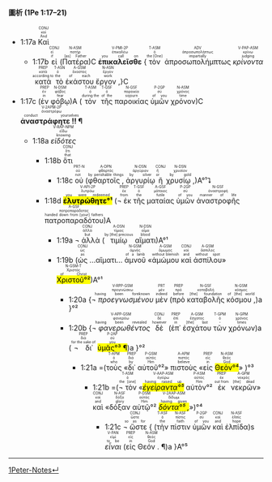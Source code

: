 #### 圖析 (1Pe 1:17–21)

- <rt>1:17a</rt> <RUBY><ruby><ruby>Καὶ<rt>And</rt></ruby><rt>καί</rt></ruby><rt>CONJ</rt></RUBY> 
	- <rt>1:17b</rt> <RUBY><ruby><ruby>εἰ<rt>if</rt></ruby><rt>εἰ</rt></ruby><rt>CONJ</rt></RUBY> (<RUBY><ruby><ruby>Πατέρα<rt>[as] Father</rt></ruby><rt>πατήρ</rt></ruby><rt>N-ASM</rt></RUBY>)C <RUBY><ruby><ruby><strong>ἐπικαλεῖσθε</strong><rt>you call on</rt></ruby><rt>ἐπικαλέω</rt></ruby><rt>V-PMI-2P</rt></RUBY> {<RUBY><ruby><ruby>τὸν<rt>the [One]</rt></ruby><rt>ὁ</rt></ruby><rt>T-ASM</rt></RUBY> <RUBY><ruby><ruby>ἀπροσωπολήμπτως<rt>impartially</rt></ruby><rt>ἀπροσωπολήπτως</rt></ruby><rt>ADV</rt></RUBY> <RUBY><ruby><ruby><em>κρίνοντα</em><rt>judging</rt></ruby><rt>κρίνω</rt></ruby><rt>V-PAP-ASM</rt></RUBY> <RUBY><ruby><ruby>κατὰ<rt>according to</rt></ruby><rt>κατά</rt></ruby><rt>PREP</rt></RUBY> <RUBY><ruby><ruby>τὸ<rt>the</rt></ruby><rt>ὁ</rt></ruby><rt>T-ASN</rt></RUBY> <RUBY><ruby><ruby>ἑκάστου<rt>of each</rt></ruby><rt>ἕκαστος</rt></ruby><rt>A-GSM</rt></RUBY> <RUBY><ruby><ruby>ἔργον ,<rt>work</rt></ruby><rt>ἔργον</rt></ruby><rt>N-ASN</rt></RUBY>}C
- <rt>1:17c</rt> (<RUBY><ruby><ruby>ἐν<rt>in</rt></ruby><rt>ἐν</rt></ruby><rt>PREP</rt></RUBY> <RUBY><ruby><ruby>φόβῳ<rt>fear</rt></ruby><rt>φόβος</rt></ruby><rt>N-DSM</rt></RUBY>)A (<RUBY><ruby><ruby>τὸν<rt>during the</rt></ruby><rt>ὁ</rt></ruby><rt>T-ASM</rt></RUBY> <RUBY><ruby><ruby>τῆς<rt>of the</rt></ruby><rt>ὁ</rt></ruby><rt>T-GSF</rt></RUBY> <RUBY><ruby><ruby>παροικίας<rt>sojourn</rt></ruby><rt>παροικία</rt></ruby><rt>N-GSF</rt></RUBY> <RUBY><ruby><ruby>ὑμῶν<rt>of you</rt></ruby><rt>σύ</rt></ruby><rt>P-2GP</rt></RUBY> <RUBY><ruby><ruby>χρόνον<rt>time</rt></ruby><rt>χρόνος</rt></ruby><rt>N-ASM</rt></RUBY>)C <RUBY><ruby><ruby><strong>ἀναστράφητε !! ¶</strong><rt>conduct yourselves</rt></ruby><rt>ἀναστρέφω</rt></ruby><rt>V-2APM-2P</rt></RUBY>
	- <rt>1:18a</rt> <RUBY><ruby><ruby><em>εἰδότες</em><rt>knowing</rt></ruby><rt>εἴδω</rt></ruby><rt>V-RAP-NPM</rt></RUBY>
		- <rt>1:18b</rt> <RUBY><ruby><ruby>ὅτι<rt>that</rt></ruby><rt>ὅτι</rt></ruby><rt>CONJ</rt></RUBY> 
			- <rt>1:18c</rt> <RUBY><ruby><ruby>οὐ<rt>not</rt></ruby><rt>οὐ</rt></ruby><rt>PRT-N</rt></RUBY> (<RUBY><ruby><ruby>φθαρτοῖς ,<rt>by perishable things</rt></ruby><rt>φθαρτός</rt></ruby><rt>A-DPN</rt></RUBY> <RUBY><ruby><ruby>ἀργυρίῳ<rt>by silver</rt></ruby><rt>ἀργύριον</rt></ruby><rt>N-DSN</rt></RUBY> <RUBY><ruby><ruby>ἢ<rt>or</rt></ruby><rt>ἤ</rt></ruby><rt>CONJ</rt></RUBY> <RUBY><ruby><ruby>χρυσίῳ ,<rt>by gold</rt></ruby><rt>χρυσίον</rt></ruby><rt>N-DSN</rt></RUBY>)A°¹⮧
		- <rt>1:18d</rt> <RUBY><ruby><ruby><mark><strong>ἐλυτρώθητε°¹</strong></mark><rt>you were redeemed</rt></ruby><rt>λυτρόω</rt></ruby><rt>V-API-2P</rt></RUBY> (<RUBY><ruby><ruby>¬ ἐκ<rt>from</rt></ruby><rt>ἐκ</rt></ruby><rt>PREP</rt></RUBY> <RUBY><ruby><ruby>τῆς<rt>the</rt></ruby><rt>ὁ</rt></ruby><rt>T-GSF</rt></RUBY> <RUBY><ruby><ruby>ματαίας<rt>futile</rt></ruby><rt>μάταιος</rt></ruby><rt>A-GSF</rt></RUBY> <RUBY><ruby><ruby>ὑμῶν<rt>of you</rt></ruby><rt>σύ</rt></ruby><rt>P-2GP</rt></RUBY> <RUBY><ruby><ruby>ἀναστροφῆς<rt>manner of life</rt></ruby><rt>ἀναστροφή</rt></ruby><rt>N-GSF</rt></RUBY> <RUBY><ruby><ruby>πατροπαραδότου<rt>handed down from [your] fathers</rt></ruby><rt>πατροπαράδοτος</rt></ruby><rt>A-GSF</rt></RUBY>)A
			- <rt>1:19a</rt> <RUBY><ruby><ruby>¬ ἀλλὰ<rt>but</rt></ruby><rt>ἀλλά</rt></ruby><rt>CONJ</rt></RUBY> (<RUBY><ruby><ruby>τιμίῳ<rt>by [the] precious</rt></ruby><rt>τίμιος</rt></ruby><rt>A-DSN</rt></RUBY> <RUBY><ruby><ruby>αἵματι<rt>blood</rt></ruby><rt>αἷμα</rt></ruby><rt>N-DSN</rt></RUBY>)A°¹
			- <rt>1:19b</rt> (<RUBY><ruby><ruby>ὡς<rt>as</rt></ruby><rt>ὡς</rt></ruby><rt>CONJ</rt></RUBY> ...αἵματι... <RUBY><ruby><ruby>ἀμνοῦ<rt>of a lamb</rt></ruby><rt>ἀμνός</rt></ruby><rt>N-GSM</rt></RUBY> «<RUBY><ruby><ruby>ἀμώμου<rt>without blemish</rt></ruby><rt>ἄμωμος</rt></ruby><rt>A-GSM</rt></RUBY> <RUBY><ruby><ruby>καὶ<rt>and</rt></ruby><rt>καί</rt></ruby><rt>CONJ</rt></RUBY> <RUBY><ruby><ruby>ἀσπίλου<rt>without spot</rt></ruby><rt>ἄσπιλος</rt></ruby><rt>A-GSM</rt></RUBY>» <RUBY><ruby><ruby><mark>Χριστοῦ°²</mark><rt>of Christ</rt></ruby><rt>Χριστός</rt></ruby><rt>N-GSM-T</rt></RUBY>)A°¹
				- <rt>1:20a</rt> {<RUBY><ruby><ruby><em>¬ προεγνωσμένου</em><rt>having been foreknown</rt></ruby><rt>προγινώσκω</rt></ruby><rt>V-RPP-GSM</rt></RUBY> <RUBY><ruby><ruby>μὲν<rt>indeed</rt></ruby><rt>μέν</rt></ruby><rt>PRT</rt></RUBY> (<RUBY><ruby><ruby>πρὸ<rt>before</rt></ruby><rt>πρό</rt></ruby><rt>PREP</rt></RUBY> <RUBY><ruby><ruby>καταβολῆς<rt>[the] foundation</rt></ruby><rt>καταβολή</rt></ruby><rt>N-GSF</rt></RUBY> <RUBY><ruby><ruby>κόσμου ,<rt>of [the] world</rt></ruby><rt>κόσμος</rt></ruby><rt>N-GSM</rt></RUBY>)a }°²
				- <rt>1:20b</rt> {<RUBY><ruby><ruby><em>¬ φανερωθέντος</em><rt>having been revealed</rt></ruby><rt>φανερόω</rt></ruby><rt>V-APP-GSM</rt></RUBY> <RUBY><ruby><ruby>δὲ<rt>however</rt></ruby><rt>δέ</rt></ruby><rt>CONJ</rt></RUBY> (<RUBY><ruby><ruby>ἐπ᾽<rt>in</rt></ruby><rt>ἐπί</rt></ruby><rt>PREP</rt></RUBY> <RUBY><ruby><ruby>ἐσχάτου<rt>[the] last</rt></ruby><rt>ἔσχατος</rt></ruby><rt>A-GSM</rt></RUBY> <RUBY><ruby><ruby>τῶν<rt>-</rt></ruby><rt>ὁ</rt></ruby><rt>T-GPM</rt></RUBY> <RUBY><ruby><ruby>χρόνων<rt>times</rt></ruby><rt>χρόνος</rt></ruby><rt>N-GPM</rt></RUBY>)a (<RUBY><ruby><ruby>¬ δι᾽<rt>for the sake of</rt></ruby><rt>διά</rt></ruby><rt>PREP</rt></RUBY> <RUBY><ruby><ruby><mark>ὑμᾶς°³ ¶</mark><rt>you</rt></ruby><rt>σύ</rt></ruby><rt>P-2AP</rt></RUBY>)a }°²
					- <rt>1:21a</rt> =(<RUBY><ruby><ruby>τοὺς<rt>who</rt></ruby><rt>ὁ</rt></ruby><rt>T-APM</rt></RUBY> «<RUBY><ruby><ruby>δι᾽<rt>by</rt></ruby><rt>διά</rt></ruby><rt>PREP</rt></RUBY> <RUBY><ruby><ruby>αὐτοῦ°²<rt>Him</rt></ruby><rt>αὐτός</rt></ruby><rt>P-GSM</rt></RUBY>» <RUBY><ruby><ruby>πιστοὺς<rt>believe</rt></ruby><rt>πιστός</rt></ruby><rt>A-APM</rt></RUBY> «<RUBY><ruby><ruby>εἰς<rt>in</rt></ruby><rt>εἰς</rt></ruby><rt>PREP</rt></RUBY> <RUBY><ruby><ruby><mark>Θεὸν°⁴</mark><rt>God</rt></ruby><rt>θεός</rt></ruby><rt>N-ASM</rt></RUBY>» )°³
						- <rt>1:21b</rt> =(<RUBY><ruby><ruby>¬ τὸν<rt>the [one]</rt></ruby><rt>ὁ</rt></ruby><rt>T-ASM</rt></RUBY> «<RUBY><ruby><ruby><mark><em>ἐγείραντα°⁵</em></mark><rt>having raised up</rt></ruby><rt>ἐγείρω</rt></ruby><rt>V-AAP-ASM</rt></RUBY> <RUBY><ruby><ruby>αὐτὸν°²<rt>Him</rt></ruby><rt>αὐτός</rt></ruby><rt>P-ASM</rt></RUBY> <RUBY><ruby><ruby>ἐκ<rt>out from</rt></ruby><rt>ἐκ</rt></ruby><rt>PREP</rt></RUBY> <RUBY><ruby><ruby>νεκρῶν<rt>[the] dead</rt></ruby><rt>νεκρός</rt></ruby><rt>A-GPM</rt></RUBY>» <RUBY><ruby><ruby>καὶ<rt>and</rt></ruby><rt>καί</rt></ruby><rt>CONJ</rt></RUBY> «<RUBY><ruby><ruby>δόξαν<rt>glory</rt></ruby><rt>δόξα</rt></ruby><rt>N-ASF</rt></RUBY> <RUBY><ruby><ruby>αὐτῷ°²<rt>Him</rt></ruby><rt>αὐτός</rt></ruby><rt>P-DSM</rt></RUBY> <RUBY><ruby><ruby><mark><em>δόντα°⁵ ,</em></mark><rt>having given</rt></ruby><rt>δίδωμι</rt></ruby><rt>V-2AAP-ASM</rt></RUBY>»)°⁴
							- <rt>1:21c</rt>  <RUBY><ruby><ruby>¬ ὥστε<rt>so as for</rt></ruby><rt>ὥστε</rt></ruby><rt>CONJ</rt></RUBY> { (<RUBY><ruby><ruby>τὴν<rt>the</rt></ruby><rt>ὁ</rt></ruby><rt>T-ASF</rt></RUBY> <RUBY><ruby><ruby>πίστιν<rt>faith</rt></ruby><rt>πίστις</rt></ruby><rt>N-ASF</rt></RUBY> <RUBY><ruby><ruby>ὑμῶν<rt>of you</rt></ruby><rt>σύ</rt></ruby><rt>P-2GP</rt></RUBY> <RUBY><ruby><ruby>καὶ<rt>and</rt></ruby><rt>καί</rt></ruby><rt>CONJ</rt></RUBY> <RUBY><ruby><ruby>ἐλπίδα<rt>hope</rt></ruby><rt>ἐλπίς</rt></ruby><rt>N-ASF</rt></RUBY>)s <RUBY><ruby><ruby><em>εἶναι</em><rt>to be</rt></ruby><rt>εἰμί</rt></ruby><rt>V-PAN</rt></RUBY> (<RUBY><ruby><ruby>εἰς<rt>in</rt></ruby><rt>εἰς</rt></ruby><rt>PREP</rt></RUBY> <RUBY><ruby><ruby>Θεόν . ¶<rt>God</rt></ruby><rt>θεός</rt></ruby><rt>N-ASM</rt></RUBY>)a }A°⁵



---
[1Peter-Notes↵](1Peter-Notes.md)